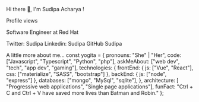 Hi there 👋, I'm Sudipa Acharya !

Profile views

Software Engineer at Red Hat

Twitter: Sudipa Linkedin: Sudipa GitHub Sudipa

A little more about me...
const yogita = {
pronouns: "She" | "Her",
code: ["Javascript", "Typescript", "Python", "php"],
askMeAbout: ["web dev", "tech", "app dev", "gaming"],
technologies: {
frontEnd: {
js: ["Vue", "React"],
css: ["materialize", "SASS", "bootstrap"]
},
backEnd: {
js: ["node", "express"]
},
databases: ["mongo", "MySql", "sqlite"],
},
architecture: [ "Progressive web applications", "Single page applications"],
funFact: "Ctrl + C and Ctrl + V have saved more lives than Batman and Robin."
};
